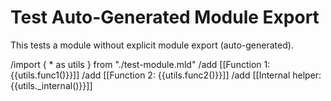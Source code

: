 # Test Auto-Generated Module Export

This tests a module without explicit module export (auto-generated).

/import { * as utils } from "./test-module.mld"
/add [[Function 1: {{utils.func1()}}]]
/add [[Function 2: {{utils.func2()}}]]
/add [[Internal helper: {{utils._internal()}}]]